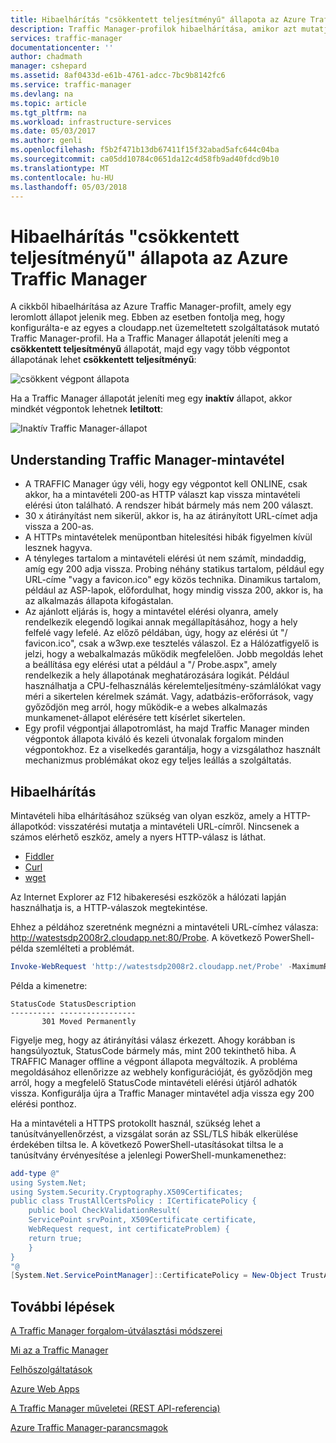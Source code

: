 ```yaml
---
title: Hibaelhárítás "csökkentett teljesítményű" állapota az Azure Traffic Manager
description: Traffic Manager-profilok hibaelhárítása, amikor azt mutatja, mint a "csökkentett teljesítményű" állapota.
services: traffic-manager
documentationcenter: ''
author: chadmath
manager: cshepard
ms.assetid: 8af0433d-e61b-4761-adcc-7bc9b8142fc6
ms.service: traffic-manager
ms.devlang: na
ms.topic: article
ms.tgt_pltfrm: na
ms.workload: infrastructure-services
ms.date: 05/03/2017
ms.author: genli
ms.openlocfilehash: f5b2f471b13db67411f15f32abad5afc644c04ba
ms.sourcegitcommit: ca05dd10784c0651da12c4d58fb9ad40fdcd9b10
ms.translationtype: MT
ms.contentlocale: hu-HU
ms.lasthandoff: 05/03/2018
---
```

# <a name="troubleshooting-degraded-state-on-azure-traffic-manager"></a>Hibaelhárítás "csökkentett teljesítményű" állapota az Azure Traffic Manager

A cikkből hibaelhárítása az Azure Traffic Manager-profilt, amely egy leromlott állapot jelenik meg. Ebben az esetben fontolja meg, hogy konfigurálta-e az egyes a cloudapp.net üzemeltetett szolgáltatások mutató Traffic Manager-profil. Ha a Traffic Manager állapotát jeleníti meg a **csökkentett teljesítményű** állapotát, majd egy vagy több végpontot állapotának lehet **csökkentett teljesítményű**:

![csökkent végpont állapota](./media/traffic-manager-troubleshooting-degraded/traffic-manager-degradedifonedegraded.png)

Ha a Traffic Manager állapotát jeleníti meg egy **inaktív** állapot, akkor mindkét végpontok lehetnek **letiltott**:

![Inaktív Traffic Manager-állapot](./media/traffic-manager-troubleshooting-degraded/traffic-manager-inactive.png)

## <a name="understanding-traffic-manager-probes"></a>Understanding Traffic Manager-mintavétel

* A TRAFFIC Manager úgy véli, hogy egy végpontot kell ONLINE, csak akkor, ha a mintavételi 200-as HTTP választ kap vissza mintavételi elérési úton található. A rendszer hibát bármely más nem 200 választ.
* 30 x átirányítást nem sikerül, akkor is, ha az átirányított URL-címet adja vissza a 200-as.
* A HTTPs mintavételek menüpontban hitelesítési hibák figyelmen kívül lesznek hagyva.
* A tényleges tartalom a mintavételi elérési út nem számít, mindaddig, amíg egy 200 adja vissza. Probing néhány statikus tartalom, például egy URL-címe "vagy a favicon.ico" egy közös technika. Dinamikus tartalom, például az ASP-lapok, előfordulhat, hogy mindig vissza 200, akkor is, ha az alkalmazás állapota kifogástalan.
* Az ajánlott eljárás is, hogy a mintavétel elérési olyanra, amely rendelkezik elegendő logikai annak megállapításához, hogy a hely felfelé vagy lefelé. Az előző példában, úgy, hogy az elérési út "/ favicon.ico", csak a w3wp.exe tesztelés válaszol. Ez a Hálózatfigyelő is jelzi, hogy a webalkalmazás működik megfelelően. Jobb megoldás lehet a beállítása egy elérési utat a például a "/ Probe.aspx", amely rendelkezik a hely állapotának meghatározására logikát. Például használhatja a CPU-felhasználás kérelemteljesítmény-számlálókat vagy méri a sikertelen kérelmek számát. Vagy, adatbázis-erőforrások, vagy győződjön meg arról, hogy működik-e a webes alkalmazás munkamenet-állapot elérésére tett kísérlet sikertelen.
* Egy profil végpontjai állapotromlást, ha majd Traffic Manager minden végpontok állapota kiváló és kezeli útvonalak forgalom minden végpontokhoz. Ez a viselkedés garantálja, hogy a vizsgálathoz használt mechanizmus problémákat okoz egy teljes leállás a szolgáltatás.

## <a name="troubleshooting"></a>Hibaelhárítás

Mintavételi hiba elhárításához szükség van olyan eszköz, amely a HTTP-állapotkód: visszatérési mutatja a mintavételi URL-címről. Nincsenek a számos elérhető eszköz, amely a nyers HTTP-válasz is láthat.

* [Fiddler](http://www.telerik.com/fiddler)
* [Curl](https://curl.haxx.se/)
* [wget](http://gnuwin32.sourceforge.net/packages/wget.htm)

Az Internet Explorer az F12 hibakeresési eszközök a hálózati lapján használhatja is, a HTTP-válaszok megtekintése.

Ehhez a példához szeretnénk megnézni a mintavételi URL-címhez válasza: http://watestsdp2008r2.cloudapp.net:80/Probe. A következő PowerShell-példa szemlélteti a problémát.

```powershell
Invoke-WebRequest 'http://watestsdp2008r2.cloudapp.net/Probe' -MaximumRedirection 0 -ErrorAction SilentlyContinue | Select-Object StatusCode,StatusDescription
```

Példa a kimenetre:

    StatusCode StatusDescription
    ---------- -----------------
           301 Moved Permanently

Figyelje meg, hogy az átirányítási válasz érkezett. Ahogy korábban is hangsúlyoztuk, StatusCode bármely más, mint 200 tekinthető hiba. A TRAFFIC Manager offline a végpont állapota megváltozik. A probléma megoldásához ellenőrizze az webhely konfigurációját, és győződjön meg arról, hogy a megfelelő StatusCode mintavételi elérési útjáról adhatók vissza. Konfigurálja újra a Traffic Manager mintavétel adja vissza egy 200 elérési ponthoz.

Ha a mintavételi a HTTPS protokollt használ, szükség lehet a tanúsítványellenőrzést, a vizsgálat során az SSL/TLS hibák elkerülése érdekében tiltsa le. A következő PowerShell-utasításokat tiltsa le a tanúsítvány érvényesítése a jelenlegi PowerShell-munkamenethez:

```powershell
add-type @"
using System.Net;
using System.Security.Cryptography.X509Certificates;
public class TrustAllCertsPolicy : ICertificatePolicy {
    public bool CheckValidationResult(
    ServicePoint srvPoint, X509Certificate certificate,
    WebRequest request, int certificateProblem) {
    return true;
    }
}
"@
[System.Net.ServicePointManager]::CertificatePolicy = New-Object TrustAllCertsPolicy
```

## <a name="next-steps"></a>További lépések

[A Traffic Manager forgalom-útválasztási módszerei](traffic-manager-routing-methods.md)

[Mi az a Traffic Manager](traffic-manager-overview.md)

[Felhőszolgáltatások](http://go.microsoft.com/fwlink/?LinkId=314074)

[Azure Web Apps](https://azure.microsoft.com/documentation/services/app-service/web/)

[A Traffic Manager műveletei (REST API-referencia)](http://go.microsoft.com/fwlink/?LinkId=313584)

[Azure Traffic Manager-parancsmagok][1]

[1]: https://msdn.microsoft.com/library/mt125941(v=azure.200).aspx
